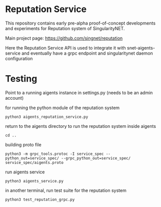 
# Reputation Service 

This repository contains early pre-alpha proof-of-concept developments and experiments for Reputation system of SingularityNET.

Main project page: https://github.com/singnet/reputation

Here the Reputation Service API is used to integrate it with snet-aigents-service and eventually have a grpc endpoint and singularitynet daemon configuration

# Testing

Point to a running aigents instance in settings.py (needs to be an admin account)

for running the python module of the reputation system

    python3 aigents_reputation_service.py

 

return to the aigents directory to run the reputation system inside aigents

    cd ..

building proto file

    python3 -m grpc_tools.protoc -I service_spec --python_out=service_spec/ --grpc_python_out=service_spec/ service_spec/aigents.proto

run aigents service 

    python3 aigents_service.py

in another terminal, run test suite for the reputation system

    python3 test_reputation_grpc.py 



